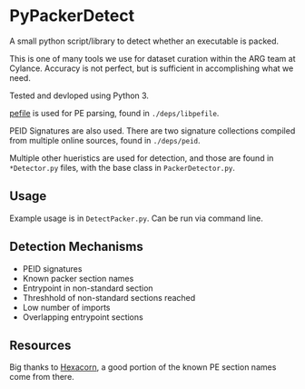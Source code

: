 # PyPackerDetect

A small python script/library to detect whether an executable is packed.

This is one of many tools we use for dataset curation within the ARG team at Cylance. Accuracy is not perfect, but is sufficient in accomplishing what we need.

Tested and devloped using Python 3.

[pefile](https://github.com/erocarrera/pefile) is used for PE parsing, found in `./deps/libpefile`.

PEID Signatures are also used. There are two signature collections compiled from multiple online sources, found in `./deps/peid`.

Multiple other hueristics are used for detection, and those are found in `*Detector.py` files, with the base class in `PackerDetector.py`.

## Usage

Example usage is in `DetectPacker.py`. Can be run via command line.

## Detection Mechanisms

- PEID signatures
- Known packer section names
- Entrypoint in non-standard section
- Threshhold of non-standard sections reached
- Low number of imports
- Overlapping entrypoint sections

## Resources

Big thanks to [Hexacorn](http://www.hexacorn.com/blog/2016/12/15/pe-section-names-re-visited/), a good portion of the known PE section names come from there.